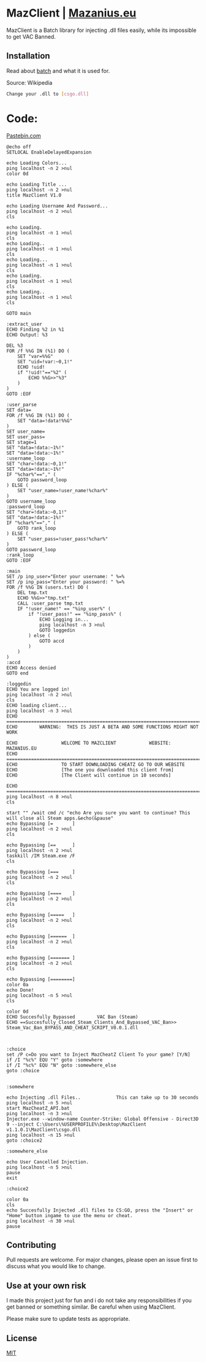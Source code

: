 # MazClient | [Mazanius.eu](https://mazanius.eu)

MazClient is a Batch library for injecting .dll files easily, while its impossible to get VAC Banned.

## Installation

Read about [batch](https://en.wikipedia.org/wiki/Batch_file) and what it is used for.

Source: Wikipedia

```bash
Change your .dll to [csgo.dll]
```

# Code:

[Pastebin.com](https://pastebin.com/KDntE4Ms)
```
@echo off
SETLOCAL EnableDelayedExpansion

echo Loading Colors...
ping localhost -n 2 >nul
color 0d 							

echo Loading Title ...
ping localhost -n 2 >nul
title MazClient V1.0

echo Loading Username And Password...
ping localhost -n 2 >nul
cls

echo Loading.
ping localhost -n 1 >nul
cls
echo Loading..
ping localhost -n 1 >nul
cls
echo Loading...
ping localhost -n 1 >nul
cls
echo Loading.
ping localhost -n 1 >nul
cls
echo Loading..
ping localhost -n 1 >nul
cls

GOTO main
 
:extract_user
ECHO Finding %2 in %1
ECHO Output: %3

DEL %3
FOR /f %%G IN (%1) DO (
    SET "var=%%G"
    SET "uid=!var:~0,1!"
    ECHO !uid!
	if "!uid!"=="%2" (
		ECHO %%G>>"%3"
	)
)
GOTO :EOF 

:user_parse
SET data=
FOR /f %%G IN (%1) DO (
	SET "data=!data!%%G"
)
SET user_name=
SET user_pass=
SET stage=1
SET "data=!data:~1%!"
SET "data=!data:~1%!"
:username_loop
SET "char=!data:~0,1!"
SET "data=!data:~1%!"
IF "%char%"=="," (
	GOTO password_loop
) ELSE (
	SET "user_name=!user_name!%char%"
)
GOTO username_loop
:password_loop
SET "char=!data:~0,1!"
SET "data=!data:~1%!"
IF "%char%"=="," (
	GOTO rank_loop
) ELSE (
	SET "user_pass=!user_pass!%char%"
)
GOTO password_loop
:rank_loop
GOTO :EOF

:main
SET /p inp_user="Enter your username: " %=%
SET /p inp_pass="Enter your password: " %=%
FOR /f %%G IN (users.txt) DO (
	DEL tmp.txt
	ECHO %%G>>"tmp.txt"
	CALL :user_parse tmp.txt
	IF "!user_name!" == "%inp_user%" (
		if "!user_pass!" == "%inp_pass%" (
			ECHO Logging in...
			ping localhost -n 3 >nul
			GOTO loggedin
		) else (
			GOTO accd
		)
	)
)
:accd
ECHO Access denied
GOTO end

:loggedin
ECHO You are logged in!
ping localhost -n 2 >nul
cls
ECHO loading client... 
ping localhost -n 3 >nul
ECHO =============================================================================================================
ECHO 		WARNING:  THIS IS JUST A BETA AND SOME FUNCTIONS MIGHT NOT WORK										
														
ECHO				WELCOME TO MAZCLIENT          	WEBSITE: MAZANIUS.EU
ECHO =============================================================================================================
ECHO 				TO START DOWNLOADING CHEATZ GO TO OUR WEBSITE
ECHO 				[The one you downloaded this client from]
ECHO 				[The Client will continue in 10 seconds]
	
ECHO =============================================================================================================
ping localhost -n 8 >nul
cls

start "" /wait cmd /c "echo Are you sure you want to continue? This will close all Steam apps.&echo(&pause"
echo Bypassing [=       ]
ping localhost -n 2 >nul
cls

echo Bypassing [==      ]
ping localhost -n 2 >nul
taskkill /IM Steam.exe /F
cls

echo Bypassing [===     ]
ping localhost -n 2 >nul
cls

echo Bypassing [====    ]
ping localhost -n 2 >nul
cls

echo Bypassing [=====   ]
ping localhost -n 2 >nul
cls

echo Bypassing [======  ]
ping localhost -n 2 >nul
cls

echo Bypassing [======= ]
ping localhost -n 2 >nul
cls

echo Bypassing [========] 
color 0a 
echo Done! 
ping localhost -n 5 >nul
cls

color 0d
ECHO Succesfully Bypassed 		 VAC Ban (Steam)
ECHO ==Succesfully_Closed_Steam_Clients_And_Bypassed_VAC_Ban>> 			 Steam_Vac_Ban_BYPASS_AND_CHEAT_SCRIPT_V0.0.1.dll



:choice
set /P c=Do you want to Inject MazCheatZ Client To your game? [Y/N]
if /I "%c%" EQU "Y" goto :somewhere
if /I "%c%" EQU "N" goto :somewhere_else
goto :choice


:somewhere

echo Injecting .dll Files.. 			This can take up to 30 seconds
ping localhost -n 5 >nul
start MazCheatZ_API.bat
ping localhost -n 3 >nul
Injector.exe --window-name Counter-Strike: Global Offensive - Direct3D 9 --inject C:\Users\%USERPROFILE%\Desktop\MazClient v1.1.0.1\MazClient\csgo.dll
ping localhost -n 15 >nul
goto :choice2

:somewhere_else

echo User Cancelled Injection.
ping localhost -n 5 >nul
pause
exit

:choice2

color 0a
cls
echo Succesfully Injected .dll files to CS:GO, press the "Insert" or "Home" button ingame to use the menu or cheat.
ping localhost -n 30 >nul
pause 

```

## Contributing

Pull requests are welcome. For major changes, please open an issue first
to discuss what you would like to change.

## Use at your own risk

I made this project just for fun and i do not take any responsibilities if you get banned or something similar. Be careful when using MazClient. 

Please make sure to update tests as appropriate.

## License

[MIT](https://choosealicense.com/licenses/mit/)
